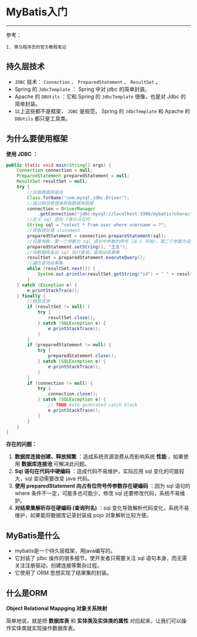 # MyBatis入门

---

参考：

```wiki
1. 黑马程序员的官方教程笔记
```



## 持久层技术

- `JDBC` 技术： `Connection` 、 `PreparedStatement` 、 `ResultSet` 。
- Spring 的 `JdbcTemplate` ： Spring 中对 jdbc 的简单封装。
- Apache 的 `DBUtils` ：它和 Spring 的 `JdbcTemplate` 很像，也是对 Jdbc 的简单封装。
- 以上这些都不是框架， `JDBC` 是规范， Spring 的 `JdbcTemplate` 和 Apache 的 `DBUtils` 都只是工具类。

## 为什么要使用框架

**使用 JDBC ：**

```java
public static void main(String[] args) {
    Connection connection = null;
    PreparedStatement preparedStatement = null;
    ResultSet resultSet = null;
    try {
        //加载数据库驱动
        Class.forName("com.mysql.jdbc.Driver");
        //通过驱动管理类获取数据库链接
        connection = DriverManager
            .getConnection("jdbc:mysql://localhost:3306/mybatis?characterEncoding=utf-8", "root", "root");
        //定义 sql 语句 ?表示占位符
        String sql = "select * from user where username = ?";
        //获取预处理 statement
        preparedStatement = connection.prepareStatement(sql);
        //设置参数，第一个参数为 sql 语句中参数的序号（从 1 开始），第二个参数为设置的参数值
        preparedStatement.setString(1, "王五");
        //向数据库发出 sql 执行查询，查询出结果集
        resultSet = preparedStatement.executeQuery();
        //遍历查询结果集
        while (resultSet.next()) {
            System.out.println(resultSet.getString("id") + " " + resultSet.getString("username"));
        }
    } catch (Exception e) {
        e.printStackTrace();
    } finally {
        //释放资源
        if (resultSet != null) {
            try {
                resultSet.close();
            } catch (SQLException e) {
                e.printStackTrace();
            }
        }
        if (preparedStatement != null) {
            try {
                preparedStatement.close();
            } catch (SQLException e) {
                e.printStackTrace();
            }
        }
        if (connection != null) {
            try {
                connection.close();
            } catch (SQLException e) {
                // TODO Auto-generated catch block
                e.printStackTrace();
            }
        }
    }
}  
```

**存在的问题：**

1. **数据库连接创建、释放频繁** ：造成系统资源浪费从而影响系统 **性能** ，如果使用 **数据库连接池** 可解决此问题。
2. **Sql 语句在代码中硬编码** ：造成代码不易维护，实际应用 sql 变化的可能较大，sql 变动需要改变 java 代码。
3. **使用 preparedStatement 向占有位符号传参数存在硬编码** ：因为 sql 语句的 where 条件不一定，可能多也可能少，修改 sql 还要修改代码，系统不易维护。
4. **对结果集解析存在硬编码 (查询列名)** ：sql 变化导致解析代码变化，系统不易维护，如果能将数据库记录封装成 pojo 对象解析比较方便。

## MyBatis是什么

- mybatis是一个持久层框架，用java编写的。
- 它封装了 jdbc 操作的很多细节，使开发者只需要关注 sql 语句本身，而无需关注注册驱动，创建连接等繁杂过程。
- 它使用了 ORM 思想实现了结果集的封装。

## 什么是ORM

**Object Relational Mappging 对象关系映射**

简单地说，就是把 **数据库表** 和 **实体类及实体类的属性** 对应起来，让我们可以操作实体类就实现操作数据库表。
